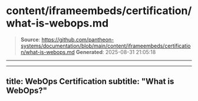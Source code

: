 # content/iframeembeds/certification/what-is-webops.md

> **Source**: https://github.com/pantheon-systems/documentation/blob/main/content/iframeembeds/certification/what-is-webops.md
> **Generated**: 2025-08-31 21:05:18

---

---
title: WebOps Certification
subtitle: "What is WebOps?"
---

<Partial file="certification-guide/what-is-webops.md" />
